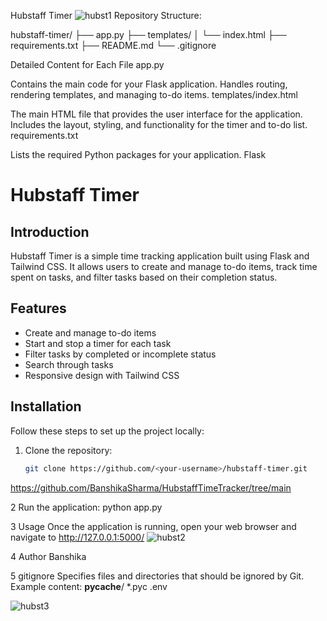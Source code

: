 Hubstaff Timer
![hubst1](https://github.com/user-attachments/assets/9aafb29f-31c5-4d74-8cf8-5c535a9e2313)
Repository Structure:


hubstaff-timer/
├── app.py
├── templates/
│   └── index.html
├── requirements.txt
├── README.md
└── .gitignore


Detailed Content for Each File
app.py

Contains the main code for your Flask application.
Handles routing, rendering templates, and managing to-do items.
templates/index.html

The main HTML file that provides the user interface for the application.
Includes the layout, styling, and functionality for the timer and to-do list.
requirements.txt

Lists the required Python packages for your application.
Flask

# Hubstaff Timer

## Introduction
Hubstaff Timer is a simple time tracking application built using Flask and Tailwind CSS. It allows users to create and manage to-do items, track time spent on tasks, and filter tasks based on their completion status.

## Features
- Create and manage to-do items
- Start and stop a timer for each task
- Filter tasks by completed or incomplete status
- Search through tasks
- Responsive design with Tailwind CSS

## Installation
Follow these steps to set up the project locally:

1. Clone the repository:
   ```bash
   git clone https://github.com/<your-username>/hubstaff-timer.git
https://github.com/BanshikaSharma/HubstaffTimeTracker/tree/main

2 Run the application:
python app.py


3 Usage
Once the application is running, open your web browser and navigate to http://127.0.0.1:5000/
![hubst2](https://github.com/user-attachments/assets/d6f9f2e7-9978-474d-932d-3db2df5e1ad9)

4 Author 
Banshika

5 gitignore
Specifies files and directories that should be ignored by Git.
Example content:
__pycache__/
*.pyc
.env

![hubst3](https://github.com/user-attachments/assets/ac8b0c35-cbeb-438d-a36e-e4be9023576d)



